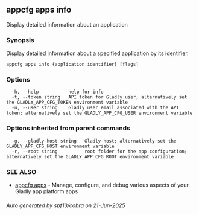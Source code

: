## appcfg apps info

Display detailed information about an application

### Synopsis

Display detailed information about a specified application by its identifier.

```
appcfg apps info {application identifier} [flags]
```

### Options

```
  -h, --help           help for info
  -t, --token string   API token for Gladly user; alternatively set the GLADLY_APP_CFG_TOKEN environment variable
  -u, --user string    Gladly user email associated with the API token; alternatively set the GLADLY_APP_CFG_USER environment variable
```

### Options inherited from parent commands

```
  -g, --gladly-host string   Gladly host; alternatively set the GLADLY_APP_CFG_HOST environment variable
  -r, --root string          root folder for the app configuration; alternatively set the GLADLY_APP_CFG_ROOT environment variable
```

### SEE ALSO

* [appcfg apps](appcfg_apps.md)	 - Manage, configure, and debug various aspects of your Gladly app platform apps

###### Auto generated by spf13/cobra on 21-Jun-2025
